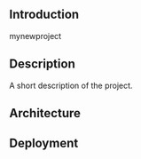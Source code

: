 ## Introduction
mynewproject


## Description

A short description of the project.

## Architecture



## Deployment

